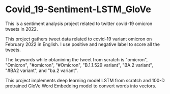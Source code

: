 # Covid_19-Sentiment-LSTM_GloVe
This is a sentiment analysis project related to twitter covid-19 omicron tweets in 2022.

This project gathers tweet data related to covid-19 variant omicron on February 2022 in English. I use positive and negative label to score all the tweets. 

The keywords while obtanining the tweet from scratch is "omicron", "Omicron", "#omicron", "#Omicron", "B.1.1.529 variant", "BA.2 variant", "#BA2 variant", and
"ba.2 variant".

This project implements deep learning model LSTM from scratch and 100-D pretrained GloVe Word Embedding model to convert words into vectors.

